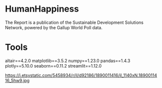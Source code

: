 # HumanHappiness

The Report is a publication of the Sustainable Development Solutions Network, powered by the Gallup World Poll data.

# Tools

altair==4.2.0
matplotlib==3.5.2
numpy==1.23.0
pandas==1.4.3
plotly==5.10.0
seaborn==0.11.2
streamlit==1.12.0

https://i.etsystatic.com/5458934/r/il/d92186/1890011416/il_1140xN.1890011416_5hw9.jpg

